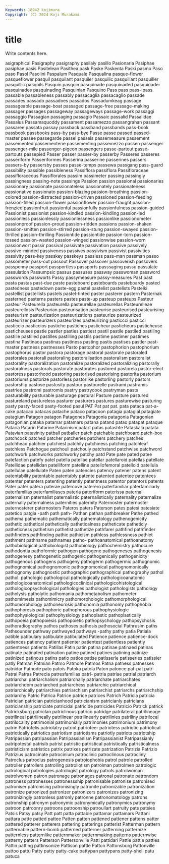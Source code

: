 ```yaml
---
Keywords: 18942 kojimura
Copyright: (C) 2024 Koji Murakami
---
```


# title

Write contents here.



asigraphical Pasigraphy pasigraphy pasilaly pasillo Pasionaria Pasiphae pasiphae pasis Pasitelean
Pasithea pask Paske Paskenta Paski pasmo Paso paso Pasol Pasolini
Paspalum Pasquale Pasqualina pasque-flower pasqueflower pasquil pasquilant pasquiler pasquilic pasquillant
pasquiller pasquillic pasquils Pasquin pasquin pasquinade pasquinaded pasquinader pasquinades pasquinading
Pasquinian Pasquino Pass pass pass- pass. passable passableness passably passacaglia
passacaglio passade passades passado passadoes passados Passadumkeag passage passageable passage-boat
passaged passage-free passage-making passager passages passageway passageways passage-work passaggi passaggio
Passagian passaging passagio Passaic passalid Passalidae Passalus Passamaquoddy passament passamezzo
passangrahan passant passaree passata passay passback passband passbands pass-book passbook
passbooks pass-by pass-bye Passe passe passed passed-master passee passegarde passel
passels passemeasure passement passemented passementerie passementing passemezzo passen passenger passenger-mile
passenger-pigeon passengers passe-partout passe-partouts passepied Passer passer passer-by passerby Passeres
passeres passeriform Passeriformes Passerina passerine passerines passers passers-by passersby passes
passe-temps passewa passgang pass-guard passibility passible passibleness Passiflora passiflora Passifloraceae
passifloraceous Passiflorales passim passimeter passing passingly passingness passing-note passings Passion
passion passional passionaries passionary passionate passionateless passionately passionateness passionative passionato
passion-blazing passion-breathing passion-colored passion-distracted passion-driven passioned passion-feeding passion-filled passion-flower passionflower
passion-fraught passion-frenzied passionfruit passionful passionfully passionfulness passion-guided Passionist passionist passion-kindled
passion-kindling passion-led passionless passionlessly passionlessness passionlike passionometer passionproof passion-proud passion-ridden
passions passion-shaken passion-smitten passion-stirred passion-stung passion-swayed passion-thrilled passion-thrilling Passiontide passiontide
passion-torn passion-tossed passion-wasted passion-winged passionwise passion-worn passionwort passir passival passivate
passivation passive passively passive-minded passiveness passives passivism passivist passivities passivity
pass-key passkey passkeys passless pass-man passman passo passometer pass-out passout
Passover passover passoverish passovers passpenny passport passportless passports passsaging passu
passulate passulation Passumpsic passus passuses passway passwoman password passwords passworts
Passy passymeasure passy-measures Past past pasta pastas past-due paste pasteboard
pasteboards pasteboardy pasted pastedness pastedown paste-egg pastel pastelist pastelists Pastelki
pastellist pastellists pastels pastel-tinted paster pasterer pastern Pasternak pasterned pasterns
pasters pastes paste-up pasteup pasteups Pasteur pasteur Pasteurella pasteurella pasteurellae
pasteurellas Pasteurelleae pasteurellosis Pasteurian pasteurisation pasteurise pasteurised pasteurising pasteurism pasteurization
pasteurizations pasteurize pasteurized pasteurizer pasteurizers pasteurizes pasteurizing pasticcci pasticci pasticcio
pasticcios pastiche pastiches pasticheur pasticheurs pasticheuse pasticheuses pastie pastier pasties
pastiest pastil pastile pastiled pastiling pastille pastilled pastilles pastilling pastils
pastime pastimer pastimes pastina Pastinaca pastinas pastiness pasting pastis pastises
pastler past-master pastness pastnesses Pasto pastophor pastophorion pastophorium pastophorus pastor
pastora pastorage pastoral pastorale pastoraled pastorales pastorali pastoraling pastoralisation pastoralism
pastoralist pastorality pastoralization pastoralize pastoralized pastoralizing pastorally pastoralness pastorals pastorate
pastorates pastored pastorela pastor-elect pastoress pastorhood pastoring pastorised pastorising pastorita
pastorium pastoriums pastorize pastorless pastorlike pastorling pastorly pastors pastorship pastose
pastosity pastour pastourelle pastrami pastramis pastries pastromi pastromis pastry pastrycook
pastryman pasts pasturability pasturable pasturage pastural Pasture pasture pastured pastureland
pastureless pasturer pasturers pastures pasturewise pasturing pasty pasty-faced pasty-footed pasul
PAT Pat pat pat. pata pataca pat-a-cake patacao patacas patache
pataco patacoon patagia patagial patagiate patagium Patagon patagon Patagones Patagonia
patagonia Patagonian patagonian pataka patamar patamars patana patand patao patapat
pataque Pataria Patarin Patarine Patarinism patart patas patashte Pataskala patata
Patavian patavinity patball patballer patch patchable patchboard patch-box patchcock patched
patcher patcheries patchers patchery patches patchhead patchier patchiest patchily patchiness
patching patchleaf patchless Patchogue patchouli patchouly patchstand patchwise patchword patchwork
patchworks patchworky patchy patd Pate pate pated patee patefaction patefy
patel patella patellae patellar patellaroid patellas patellate Patellidae patellidan patelliform
patelline patellofemoral patelloid patellula patellulae patellulate Paten paten patencies patency
patener patens patent patentability patentable patentably patente patented patentee patentees
patenter patenters patenting patently patentness patentor patentors patents Pater pater
patera paterae patercove paterero paterfamiliar paterfamiliarly paterfamilias paterfamiliases pateria pateriform
paterissa paternal paternalism paternalist paternalistic paternalistically paternality paternalize paternally paternalness
paternities paternity Paternoster paternoster paternosterer paternosters Pateros paters Paterson pates
patesi patesiate patetico patgia -path path path- Pathan pathan pathbreaker
Pathe pathed pathema pathematic pathematically pathematology pathenogenicity pathetic pathetical pathetically
patheticalness patheticate patheticly patheticness pathetism pathetist pathetize pathfarer pathfind pathfinder
pathfinders pathfinding pathic pathicism pathless pathlessness pathlet pathment pathname pathnames
patho- pathoanatomical pathoanatomy pathobiological pathobiologist pathobiology pathochemistry pathocure pathodontia pathoformic
pathogen pathogene pathogeneses pathogenesis pathogenesy pathogenetic pathogenic pathogenically pathogenicity pathogenous
pathogens pathogeny pathogerm pathogermic pathognomic pathognomical pathognomonic pathognomonical pathognomonically pathognomy
pathognostic pathographic pathographical pathography pathol pathol. pathologic pathological pathologically pathologicoanatomic
pathologicoanatomical pathologicoclinical pathologicohistological pathologicopsychological pathologies pathologist pathologists pathology patholysis patholytic
pathomania pathometabolism pathometer pathomimesis pathomimicry pathomorphologic pathomorphological pathomorphology pathoneurosis pathonomia
pathonomy pathophobia pathophoresis pathophoric pathophorous pathophysiologic pathophysiological pathophysiology pathoplastic pathoplastically
pathopoeia pathopoiesis pathopoietic pathopsychology pathopsychosis pathoradiography pathos pathoses pathosis pathosocial
Pathrusim paths Pathsounder pathway pathwayed pathways -pathy pathy patia Patiala
patible patibulary patibulate patibulated Patience patience patience-dock patiences patiency patient
patienter patientest patientless patiently patientness patients Patillas Patin patin patina
patinae patinaed patinas patinate patinated patination patine patined patines patining
patinize patinized patinous patins patio patios patise patisserie patisseries patissier
patly Patman Patmian Patmo Patmore Patmos Patna patness patnesses patnidar
Patnode pato patois Patoka patola Paton patonce pat-pat patr- Patrai
Patras Patrecia patresfamilias patri- patria patriae patrial patriarch patriarchal patriarchalism
patriarchally patriarchate patriarchates patriarchdom patriarched patriarchess patriarchic patriarchical patriarchically patriarchies
patriarchism patriarchist patriarchs patriarchship patriarchy Patric Patrica Patrice patrice patrices
Patrich Patricia patricia Patrician patrician patricianhood patricianism patricianly patricians patricianship
patriciate patricidal patricide patricides Patricio Patrick patrick Patricksburg patriclan patriclinous
patrico patridge patrilateral patrilineage patrilineal patrilineally patrilinear patrilinearly patrilinies patriliny
patrilocal patrilocality patrimonial patrimonially patrimonies patrimonium patrimony patrin Patriofelis patriolatry
patriot patrioteer patriotess patriotic patriotical patriotically patriotics patriotism patriotisms patriotly
patriots patriotship Patripassian patripassian Patripassianism Patripassianist Patripassianly patripotestal patrisib patrist
patristic patristical patristically patristicalness patristicism patristics patrix patrixes patrizate patrization
Patrizia Patrizio Patrizius patrocinate patrocinium patroclinic patroclinous patrocliny Patroclus patroclus
patrogenesis patroiophobia patrol patrole patrolled patroller patrollers patrolling patrollotism patrolman
patrolmen patrologic patrological patrologies patrologist patrology patrols patrolwoman patrolwomen patron
patronage patronages patronal patronate patrondom patroness patronesses patronessship patronisable patronise
patronised patroniser patronising patronisingly patronite patronizable patronization patronize patronized patronizer
patronizers patronizes patronizing patronizingly patronless patronly patronne patronomatology patrons patronship
patronym patronymic patronymically patronymics patronymy patroon patroonry patroons patroonship patroullart
patruity pats patsies Patsis Patsy patsy Patt patt patta pattable
pattamar pattamars Pattani pattara patte patted pattee Patten patten pattened
pattener pattens patter pattered patterer patterers pattering patterings patterist Patterman
pattern patternable pattern-bomb patterned patterner patterning patternize patternless patternlike patternmaker
patternmaking patterns patternwise patterny patters Patterson Pattersonville Patti pattidari Pattie
pattie patties Pattin patting pattinsonize Pattison pattle Patton Pattonsburg Pattonville
pattoo pattu Patty patty patty-cake pattypan pattypans patty-shell patu patuca
